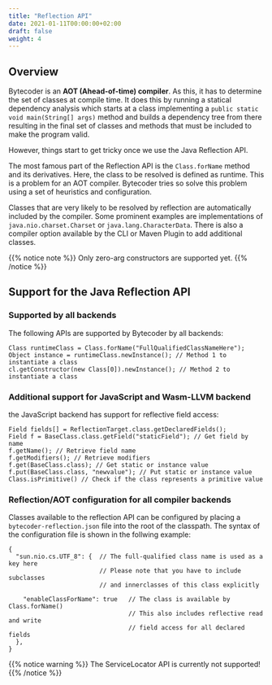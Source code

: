 ```yaml
---
title: "Reflection API"
date: 2021-01-11T00:00:00+02:00
draft: false
weight: 4
---
```


## Overview

Bytecoder is an **AOT (Ahead-of-time) compiler**. As this, it has to determine the set
of classes at compile time. It does this by running a statical dependency analysis which
starts at a class implementing a `public static void main(String[] args)` method and
builds a dependency tree from there resulting in the final set of classes and methods
that must be included to make the program valid.

However, things start to get tricky once we use the Java Reflection API.

The most famous part of the Reflection API is the `Class.forName` method and its derivatives.
Here, the class to be resolved is defined as runtime. This is a problem for an AOT compiler.
Bytecoder tries so solve this problem using a set of heuristics and configuration.

Classes that are very likely to be resolved by reflection are automatically included by the compiler.
Some prominent examples are implementations of `java.nio.charset.Charset` or `java.lang.CharacterData`.
There is also a compiler option available by the CLI or Maven Plugin to add additional classes.

{{% notice note %}}
Only zero-arg constructors are supported yet.
{{% /notice %}}

## Support for the Java Reflection API

### Supported by all backends

The following APIs are supported by Bytecoder by all backends:

```
Class runtimeClass = Class.forName("FullQualifiedClassNameHere");
Object instance = runtimeClass.newInstance(); // Method 1 to instantiate a class
cl.getConstructor(new Class[0]).newInstance(); // Method 2 to instantiate a class
```

### Additional support for JavaScript and Wasm-LLVM backend

the JavaScript backend has support for reflective field access:

```
Field fields[] = ReflectionTarget.class.getDeclaredFields();
Field f = BaseClass.class.getField("staticField"); // Get field by name
f.getName(); // Retrieve field name
f.getModifiers(); // Retrieve modifiers
f.get(BaseClass.class); // Get static or instance value
f.put(BaseClass.class, "newvalue"); // Put static or instance value
Class.isPrimitive() // Check if the class represents a primitive value
```

### Reflection/AOT configuration for all compiler backends

Classes available to the reflection API can be configured by placing a `bytecoder-reflection.json` file into the 
root of the classpath. The syntax of the configuration file is shown in the follwing example:

```
{
  "sun.nio.cs.UTF_8": {  // The full-qualified class name is used as a key here
                         // Please note that you have to include subclasses
                         // and innerclasses of this class explicitly
                         
    "enableClassForName": true   // The class is available by Class.forName()
                                 // This also includes reflective read and write
                                 // field access for all declared fields
  },
}
```


{{% notice warning %}}
The ServiceLocator API is currently not supported!
{{% /notice %}}
